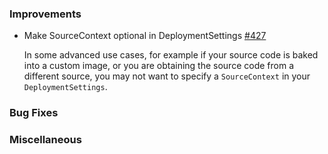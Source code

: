 ### Improvements

- Make SourceContext optional in DeploymentSettings [#427](https://github.com/pulumi/pulumi-pulumiservice/pulls/427)

  In some advanced use cases, for example if your source code is baked into a custom image, or you are obtaining 
  the source code from a different source, you may not want to specify a `SourceContext` in your `DeploymentSettings`.

### Bug Fixes

### Miscellaneous
